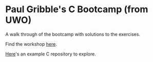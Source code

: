 # Paul Gribble's C Bootcamp (from UWO)

A walk through of the bootcamp with solutions to the exercises.

Find the workshop [here](https://gribblelab.org/teaching/CBootCamp/).

[Here](https://github.com/paulgribble/psychometric)'s an example C repository to explore.
